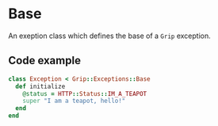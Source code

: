 # Base

An exeption class which defines the base of a `Grip` exception.

## Code example
```ruby
class Exception < Grip::Exceptions::Base
  def initialize
    @status = HTTP::Status::IM_A_TEAPOT
    super "I am a teapot, hello!"
  end
end
```